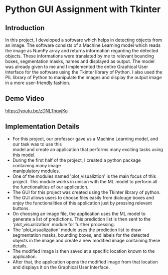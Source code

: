 
# Python GUI Assignment with Tkinter

## Introduction
In this project, I developed a software which helps in detecting objects from an image. The software consists of a Machine Learning model which reads the image as NumPy array and returns information regarding the detected objects. These informations were translated by me to relevant bounding boxes, segmentation masks, names and displayed as output. The model was already given to me and I implemented the entire Graphical User Interface for the software using the Tkinter library of Python. I also used the PIL library of Python to manipulate the images and display the output image in a more user-friendly fashion.

 

## Demo Video
https://youtu.be/zDNLTnqvjKo



## Implementation Details
- For this project, our professor gave us a Machine Learning model, and our task was to use this  
  model and create an application that performs many exciting tasks using this model.
- During the first half of the project, I created a python package containing many image  
  manipulatory modules.
- One of the modules named 'plot_visualiztion' is the main focus of this project. This module works 
  in unison with the ML model to perform all the functionalities of our application.
- The GUI for this project was created using the Tkinter library of python. 
- The GUI allows users to choose files easily from dialouge boxes and enjoy the functionalities of 
  this application just by pressing relevant buttons.
- On choosing an image file, the application uses the ML model to generate a list of predictions. 
  This prediction list is then sent to the 'plot_visualization' module for further processing.
- The 'plot_visualization' module uses the prediction list to draw segmentation masks, bounding 
  boxes, and labels for the detected objects in the image and create a new modified image containing these details.
- The modified image is then saved at a specific location known to the application. 
- After that, the application opens the modified image from that location and displays it on the 
  Graphical User Interface. 




